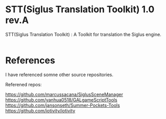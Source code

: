 # STT(Siglus Translation Toolkit) 1.0 rev.A

STT(Siglus Translation Toolkit) : A Toolkit for translation the Siglus engine.  
<br/>
# References
I have referenced somne other source repositories.

Referened repos:  
  
https://github.com/marcussacana/SiglusSceneManager  
https://github.com/yanhua0518/GALgameScriptTools  
https://github.com/jansonseth/Summer-Pockets-Tools  
https://github.com/iotivity/iotivity  
